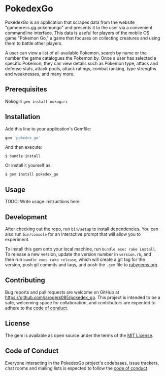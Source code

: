 # PokedexGo

PokedexGo is an application that scrapes data from the website "gamepress.gg.pokemongo" and presents it to the user via a convenient commandline interface. This data is useful for players of the mobile OS game "Pokemon Go," a game that focuses on collecting creatures and using them to battle other players. 

A user can view a list of all available Pokemon, search by name or the number the game catalogues the Pokemon by. Once a user has selected a specific Pokemon, they can view details such as Pokemon type, attack and defense stats, attack pools, attack ratings, combat ranking, type strengths and weaknesses, and many more.

## Prerequisites

Nokogiri
```gem install nokogiri```


## Installation

Add this line to your application's Gemfile:

```ruby
gem 'pokedex_go'
```

And then execute:

    $ bundle install

Or install it yourself as:

    $ gem install pokedex_go

## Usage

TODO: Write usage instructions here

## Development

After checking out the repo, run `bin/setup` to install dependencies. You can also run `bin/console` for an interactive prompt that will allow you to experiment.

To install this gem onto your local machine, run `bundle exec rake install`. To release a new version, update the version number in `version.rb`, and then run `bundle exec rake release`, which will create a git tag for the version, push git commits and tags, and push the `.gem` file to [rubygems.org](https://rubygems.org).

## Contributing

Bug reports and pull requests are welcome on GitHub at https://github.com/jarogers095/pokedex_go. This project is intended to be a safe, welcoming space for collaboration, and contributors are expected to adhere to the [code of conduct](https://github.com/jarogers095/pokedex_go/blob/master/CODE_OF_CONDUCT.md).


## License

The gem is available as open source under the terms of the [MIT License](https://opensource.org/licenses/MIT).

## Code of Conduct

Everyone interacting in the PokedexGo project's codebases, issue trackers, chat rooms and mailing lists is expected to follow the [code of conduct](https://github.com/jarogers095/pokedex_go/blob/master/CODE_OF_CONDUCT.md).
